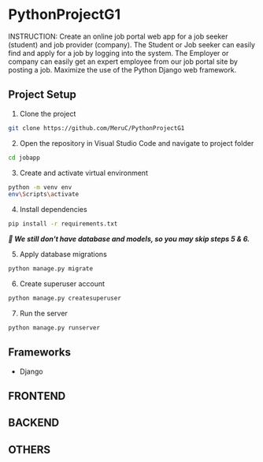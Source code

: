 # PythonProjectG1

INSTRUCTION: Create an online job portal web app for a job seeker (student) and job provider (company). The Student or Job seeker can easily find and apply for a job by logging into the system. The Employer or company can easily get an expert employee from our job portal site by posting a job. Maximize the use of the Python Django web framework.

## Project Setup

1. Clone the project
```bash
git clone https://github.com/MeruC/PythonProjectG1
```
2. Open the repository in Visual Studio Code and navigate to project folder
```bash
cd jobapp
```
3. Create and activate virtual environment
```bash
python -m venv env
env\Scripts\activate
```
4. Install dependencies
```bash
pip install -r requirements.txt
```
***📌 We still don't have database and models, so you may skip steps 5 & 6.***

5. Apply database migrations
```bash
python manage.py migrate
```
6. Create superuser account
```bash
python manage.py createsuperuser
```
7. Run the server
```bash
python manage.py runserver
```

## Frameworks
 - Django

## FRONTEND

## BACKEND

## OTHERS

##
